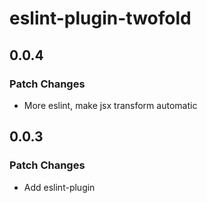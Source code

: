 # eslint-plugin-twofold

## 0.0.4

### Patch Changes

- More eslint, make jsx transform automatic

## 0.0.3

### Patch Changes

- Add eslint-plugin
